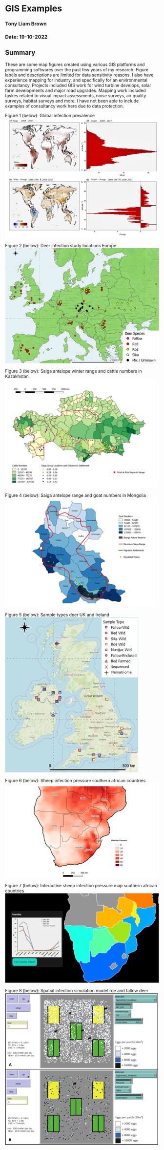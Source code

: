 
# GIS Examples
### Tony Liam Brown
### Date: 19-10-2022

## Summary

These are some map figures created using various GIS platforms and programming softwares over the past few years of my research. Figure labels and descriptions are limited for data sensitivity reasons. I also have experience mapping for industry, and specifically for an environmental consultancy. Projects included GIS work for wind turbine develops, solar farm developments and major road upgrades. Mapping work included taskes related to visual impact assessments, noise surveys, air quality surveys, habitat surveys and more. I have not been able to include examples of consultancy work here due to data protection.

Figure 1 (below): Global infection prevalence
![](https://raw.githubusercontent.com/tonysdatamodels/tonys_gis_portfolio/main/docs/Global%20Infection%20Figure.png)

Figure 2 (below): Deer infection study locations Europe
![](https://raw.githubusercontent.com/tonysdatamodels/tonys_gis_portfolio/main/docs/Deer%20Helminth%20Studies%20Europe.png)

Figure 3 (below): Saiga antelope winter range and cattle numbers in Kazakhstan
![](https://raw.githubusercontent.com/tonysdatamodels/tonys_gis_portfolio/main/docs/Saiga%20Range%20and%20Livestock%20Numbers%20Kazakhstan.png)

Figure 4 (below): Saiga antelope range and goat numbers in Mongolia
![](https://raw.githubusercontent.com/tonysdatamodels/tonys_gis_portfolio/main/docs/Saiga%20Range%20and%20Livestock%20Numbers%20Mongolia.png)

Figure 5 (below): Sample types deer UK and Ireland
![](https://raw.githubusercontent.com/tonysdatamodels/tonys_gis_portfolio/main/docs/Sample%20Types%20Deer%20UK%20Ireland.png)

Figure 6 (below): Sheep infection pressure southern african countries
![](https://raw.githubusercontent.com/tonysdatamodels/tonys_gis_portfolio/main/docs/Infection%20Pressure%20Southern%20Africa.png)

Figure 7 (below): Interactive sheep infection pressure map southern african countries
![](https://raw.githubusercontent.com/tonysdatamodels/tonys_gis_portfolio/main/docs/Interactive%20Infection%20Map.png)

Figure 8 (below): Spatial infection simulation model roe and fallow deer
![](https://raw.githubusercontent.com/tonysdatamodels/tonys_gis_portfolio/main/docs/Spatial%20Simulation%20Model.png)
